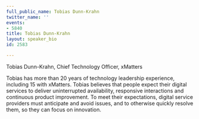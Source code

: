 ```yaml
---
full_public_name: Tobias Dunn-Krahn
twitter_name: ''
events:
- 5840
title: Tobias Dunn-Krahn
layout: speaker_bio
id: 2583

---
```

Tobias Dunn-Krahn, Chief Technology Officer, xMatters

Tobias has more than 20 years of technology leadership experience, including 15 with xMatters. Tobias believes that people expect their digital services to deliver uninterrupted availability, responsive interactions and continuous product improvement. To meet their expectations, digital service providers must anticipate and avoid issues, and to otherwise quickly resolve them, so they can focus on innovation.